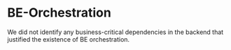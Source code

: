 # BE-Orchestration

We did not identify any business-critical dependencies in the backend that justified the existence of BE orchestration.